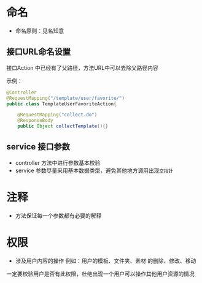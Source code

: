 # 命名
- 命名原则：见名知意

## 接口URL命名设置

接口Action 中已经有了父路径，方法URL中可以去除父路径内容

示例： 

```java
@Controller
@RequestMapping("/template/user/favorite/")
public class TemplateUserFavoriteAction{

    @RequestMapping("collect.do")
    @ResponseBody
    public Object collectTemplate(){}
```

## service 接口参数

- controller 方法中进行参数基本校验 
- service 参数尽量采用基本数据类型，避免其他地方调用出现`空指针`

# 注释

- 方法保证每一个参数都有必要的解释

# 权限

- 涉及用户内容的操作 
例如：用户的模板、文件夹、素材 的删除、修改、移动
 
 一定要校验用户是否有此权限，杜绝出现一个用户可以操作其他用户资源的情况

